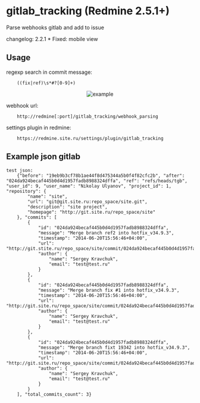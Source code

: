 # gitlab_tracking (Redmine 2.5.1+)

Parse webhooks gitlab and add to issue

changelog:
  2.2.1
    * Fixed: mobile view

## Usage

regexp search in commit message:
```
    ((fix|ref)\s*#?[0-9]+)
```
<center>
<img src="https://raw.githubusercontent.com/alfss/gitlab_tracking/master/example2.png" alt="example">
</center>


webhook url:
```
    http://redmine[:port]/gitlab_tracking/webhook_parsing
```

settings plugin in redmine:
```
    https://redmine.site.ru/settings/plugin/gitlab_tracking
```

## Example json gitlab
```
test json:
    {"before": "19eb9b3cf78b1ae44f8d475344a5b0f4f82cfc2b", "after": "024da924becaf445b0d4d1957fadb8988324dffa", "ref": "refs/heads/tgb", "user_id": 9, "user_name": "Nikolay Ulyanov", "project_id": 1, "repository": {
        "name": "site",
        "url": "git@git.site.ru:repo_space/site.git",
        "description": "site project",
        "homepage": "http://git.site.ru/repo_space/site"
    }, "commits": [
        {
            "id": "024da924becaf445b0d4d1957fadb8988324dffa",
            "message": "Merge branch ref2 into hotfix_v34.9.3",
            "timestamp": "2014-06-20T15:56:46+04:00",
            "url": "http://git.stite.ru/repo_space/site/commit/024da924becaf445b0d4d1957fadb8988324dffa",
            "author": {
                "name": "Sergey Kravchuk",
                "email": "test@test.ru"
            }
        },
        {
            "id": "024da924becaf445b0d4d1957fadb8988324dffa",
            "message": "Merge branch fix #1 into hotfix_v34.9.3",
            "timestamp": "2014-06-20T15:56:46+04:00",
            "url": "http://git.site.ru/repo_space/site/commit/024da924becaf445b0d4d1957fadb8988324dffa",
            "author": {
                "name": "Sergey Kravchuk",
                "email": "test@test.ru"
            }
        },
        {
            "id": "024da924becaf445b0d4d1957fadb8988324dffa",
            "message": "Merge branch fixt 19342 into hotfix_v34.9.3",
            "timestamp": "2014-06-20T15:56:46+04:00",
            "url": "http://git.site.ru/repo_space/site/commit/024da924becaf445b0d4d1957fadb8988324dffa",
            "author": {
                "name": "Sergey Kravchuk",
                "email": "test@test.ru"
            }
        }
    ], "total_commits_count": 3}
```